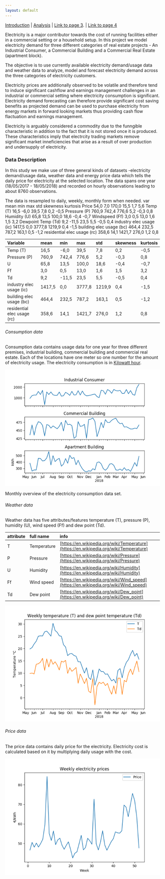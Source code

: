 ```yaml
---
layout: default
---
```


[Introduction](./index.html) | [Analysis](./pages/analysis.html) | [Link to page 3](./pages/another-page.html). | [Link to page 4](./pages/another-page.html)

Electricity is a major contributor towards the cost of running facilities either in a commercial setting or a household setup. In this project we model electricity demand for three different categories of real estate projects - An Industrial Consumer, a Commercial Building and a Commercial Real Estate (apartment block).

The objective is to use currently available electricity demand/usage data and weather data to analyze, model and forecast electricity demand across the three categories of electricity customers.

Electricity prices are additionally observed to be volatile and therefore tend to induce significant cashflow and earnings management challenges in an industrial or commercial setting where electricity consumption is significant. Electricity demand forecasting can therefore provide significant cost saving benefits as projected demand can be used to purchase electricity from energy markets in forward looking markets thus providing cash flow flactuation and earnings management.

Electricity is arguably considered a commodity due to the funngible characteristic in addition to the fact that it is not stored once it is produced. These characteristics imply that electrcity trading markets remove significant market inneficiencies that arise as a result of over production and undersupply of electricity.

### Data Description

In this study we make use of three general kinds of datasets -electricity demand/usage data, weather data and energy price data which tells the daily price for electricity at the selected location. The data spans one year (18/05/2017 - 18/05/2018)  and recorded on hourly observations leading to about 8760 observations. 

The data is resampled to daily, weekly, monthly form when needed.
var	mean	min	max	std	skewness	kurtosis
Price 	54,0	7,0	170,0	15,5	1,7	5,6
Temp (T)	16,5	-6,0	39,5	7,8	0,2	-0,5
Pressure (P)	760,9	742,4	776,6	5,2	-0,3	0,8
Humidity (U)	65,8	13,5	100,0	18,6	-0,4	-0,7
Windspeed (Ff)	3,0	0,5	13,0	1,6	1,5	3,2
Dewpoint Temp (Td)	9,2	-11,5	23,5	5,5	-0,5	0,4
industry elec usage (ic)	1417,5	0,0	3777,8	1219,9	0,4	-1,5
building elec usage (bc)	464,4	232,5	787,2	163,1	0,5	-1,2
residential elec usage (rc)	358,6	14,1	1421,7	276,0	1,2	0,8

| Variable     | mean         | min      | max  | std  | skewness | kurtosis |
|:-------------|:-------------|:---------|:-----|:-----|:---------|:---------|
| Temp (T)     | 16,5	        |-6,0	     |39,5	|7,8   |	0,2     |	-0,5     |
| Pressure (P) | 760,9	      |742,4	   |776,6	|5,2	 | -0,3	    |  0,8     |
| U            | 65,8	        |13,5	     |100,0	|18,6  | -0,4	    | -0,7     |
| Ff           | 3,0	        |0,5       |13,0	|1,6	 |1,5       |	 3,2     | 
| Td           | 9,2	        |-11,5	   |23,5	|5,5	 |-0,5	    |  0,4     |
| industry elec usage (ic)   | 1417,5	 |0,0   |	3777,8	| 1219,9	|  0,4	| -1,5 |
| building elec usage (bc)	 | 464,4	 |232,5 |	787,2	  | 163,1   |  0,5	| -1,2 |
| residential elec usage (rc)| 358,6	 |14,1	|1421,7	  |276,0	  |  1,2	| 0,8  |

###### Consumption data

Consumption data contains usage data for one year for three different premises, industrial building, commercial building and commercial real estate. Each of the locations have one meter so one number for the amount of electricity usage. The electricity consumption is in [Kilowatt hour](https://en.wikipedia.org/wiki/Kilowatt_hour).

![weekly electricity consumption (may 2017 - may 2018)](./assets/images/weekly_el_consumption_all_customers.png)

Monthly overview of the electricity consumption data set.



###### Weather data

Weather data has five attributes/features temperature (T), pressure (P), humidity (U), wind speed (Ff) and dew point (Td).


| attribute    | full name         | info
|:-------------|:------------------|:------------------|
| T            | Temperature       | [https://en.wikipedia.org/wiki/Temperature](https://en.wikipedia.org/wiki/Temperature) |
| P            | Pressure          |[https://en.wikipedia.org/wiki/Pressure](https://en.wikipedia.org/wiki/Pressure) |
| U            | Humidity           |[https://en.wikipedia.org/wiki/Humidity](https://en.wikipedia.org/wiki/Humidity) |
| Ff           | Wind speed        |[https://en.wikipedia.org/wiki/Wind_speed](https://en.wikipedia.org/wiki/Wind_speed) |
| Td           | Dew point         | [https://en.wikipedia.org/wiki/Dew_point](https://en.wikipedia.org/wiki/Dew_point)|


![weekly temperatures (may 2017 - may 2018)](./assets/images/weekly_temp_and_dew_point_temp.png)


###### Price data

The price data contains daily price for the electricity. Electricity cost is calculated based on it by multiplying daily usage with the cost.

![weekly electricity prices (may 2017 - may 2018)](./assets/images/weekly_electricity_prices.png)
